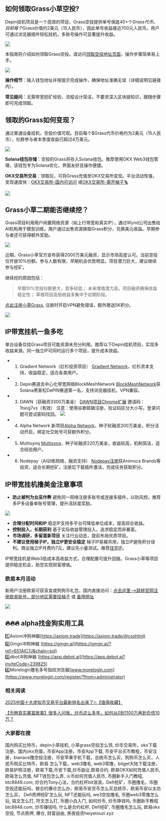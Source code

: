 ## 如何领取Grass小草空投?
Depin挂机项目是一个高效的项目，Grass空投提供单号保底40+个$Grass代币。目前每个$Grass价值约2美元（15人民币），因此单号收益接近700元人民币。用户可通过浏览器插件轻松挂机，多账号操作可显著提升收益。

![](https://ac63e02.webp.li/depingrass001.png)

本指南将介绍如何领取Grass空投。请访问[领取空投地址页面](https://grassfoundation.io/claim)，操作步骤简单易上手。

![](https://ac63e02.webp.li/depingrass003.jpg)

**操作细节**：输入钱包地址并按提示完成操作，确保地址准确无误（详细说明见链接内）。

**常见疑问**：无需带宽挖矿经验，流程设计简洁，不要求深入区块链知识，跟随步骤即可完成领取。

## 领取的Grass如何变现？
通过普通设备挂机，空投价值可观。目前每个$Grass代币价格约为2美元（15人民币），社群参与者本季度收益已超过4万美元。

![](https://ac63e02.webp.li/depingrass004.jpg)

**Solana钱包存储**：空投的Grass将存入Solana钱包。推荐使用OKX Web3钱包管理，该钱包专为Solana优化，界面友好且操作便捷。

**OKX交易所交易**：领取后，可将Grass充值至OKX交易所变现。平台流动性强，变现速度快：[OKX交易所-国内可访问](https://www.chouyi.pro/join/18639032) 或[OKX交易所-需开梯子🪜](https://www.okx.com/cn/join/18639032)

![](https://ac63e02.webp.li/depingrass005.png)

## Grass小草二期能否继续挖？
Grass项目利用用户闲置网络资源（如上行带宽和真实IP），通过Wynd公司出售给AI机构用于模型训练。用户通过出售资源换取Grass积分，兑换美元收益。早期参与者还可获得额外奖励。

![](https://ac63e02.webp.li/depingrass006.png)

近期，Grass小草官方宣布获得2000万美元融资，显示市场高度认可。当前空投仅开放10%份额，参与人数有限，早期机会优势明显。项目潜力巨大，建议继续参与挖矿。

继续挖的原因包括：

>早期10%空投份额更大，竞争较低；
未来增值潜力高，项目融资确保收益稳定性；
草根项目高倍收益多集中于初期阶段。

[点此注册小草Grass](https://app.getgrass.io/register/?referralCode=LJhetvCEXgT1wJW), 注册时开启VPN避免错误，额外赠送5K积分。

![](https://ac63e02.webp.li/depingrass007.jpg)

## IP带宽挂机一鱼多吃
单台设备仅挂Grass项目可能资源未充分利用。推荐以下Depin挂机项目，实现多收益来源。同一独立IP可同时运行多个项目，提升成本效益。

- 1. Gradient Network（红杉投资项目）
[Gradient Network](https://app.gradient.network/signup?code=FF5A2W)，红杉资本支持，收益稳定，适合各类用户。 

- 2. Depin赛道去中心化带宽网络BlockMeshNetwork 
[BlockMeshNetwork](https://app.blockmesh.xyz/register?invite_code=bot)获Solana黑客松DePIN赛道第一名，支持浏览器挂机，VPN兼容。 

- 3. DAWN（获融资3300万美金）
[DAWN项目Chrome扩展](https://chromewebstore.google.com/detail/dawn-validator-chrome-ext/fpdkjdnhkakefebpekbdhillbhonfjjp?authuser=0&hl=en&pli=1)
邀请码：1tsog7vs（有效）
注意：使用谷歌邮箱注册，验证码区分大小写。登录问题可尝试密码找回。
![](https://ac63e02.webp.li/depingrass008.jpg)

- 4. Alpha Network 
新项目[Alpha Network](https://alphaos.net/point?invite=0FPTPN)，种子轮融资200万美金，积分活动开启，绑定社交账号可获额外积分。

- 5. Multisynq
[Multisynq](https://multisynq.io/auth?referral=7a978b448b1ce7cd)，种子轮融资220万美金，收益较高，机制简洁，适合经验用户。

- 6. Nodepay（AI训练网络，融资支持）
[Nodepay注册](https://app.nodepay.ai/register?ref=TWBAaQd8Iy4q6DJ)获Animoca Brands等投资，适合长期挖矿。注册后下载插件激活，完成任务获取积分。

## IP带宽挂机撸美金注意事项
- **防止被判为女巫作弊**
避免同一网络注册多账号或连接多插件，以防风控。推荐多IP多设备单账号管理，提升活跃度奖励。

![](https://ac63e02.webp.li/depingrass009.jpg)

- **合理分配时间和IP**
稳定IP支持多平台可降低单位成本，提高综合收益。
- **控制投入，长期获利**
基于实际收益管理投入，追求稳定而非暴富。
- **市场调研，多留意新项目**
关注行业动态，提前布局优质项目。
- **不建议使用梯子IP，独立IP更安全稳定**
梯子IP易被共用，独立IP避免积分误判。商业独立IP月费约7元，建议先小量测试。推荐[住宅IP](https://shuziren.github.io/ssrvps/)。

IP带宽挂机是Web3低成本高收益方式，合理配置可提升回报。Grass小草等项目提供稳定机会，助您实现财富增值。

### 欧易本月活动
新用户注册欧易可获盲盒或狗狗币礼包，国内直接访问：[点击这里–>跳转官网注册欧易账号，部分地区需要挂梯子](https://www.okx.com/zh-hans/join/74873351) 或 [备用网址](https://www.chouyi.world/zh-hans/join/18639032)

[![](https://fe095ec.webp.li/top-10-exchanges-001.jpg)](https://www.chouyi.world/zh-hans/join/18639032)

## 🔥🔥🔥 alpha找金狗实用工具
1️⃣Axiom冲狗神器[https://axiom.trade](https://axiom.trade/@csshtml)  
2️⃣Gmgn冲狗神器 [https://gmgn.ai](https://gmgn.ai/?ref=6S1AIC7J&chain=sol)  
3️⃣dbot冲狗神器 [https://app.debot.ai](https://app.debot.ai?inviteCode=239825)  
4️⃣Morelogin撸毛多号指纹浏览器[www.morelogin.com](https://www.morelogin.com/register/?from=administrator)  

### 相关阅读
[2025中国十大虚拟币交易平台最新排名出来了🔥【值得收藏】](https://btc8848.com/top-10-exchanges/)

[【币圈真实暴富故事】很多人问我，炒币这么多年，如何从0到1100万再到负债10万？](https://heiyetouzi.xyz/biquanstory001/)

### 大家都在搜
国内购买比特币，depin小草挂机, 小草grass空投怎么领, 炒币交易所，okx下载注册，国内okx充值，币安App注册，币安App下载, 币安平台买币教程，币安注册，bianace撸空投注册，币安苹果手机下载，总统币怎么买，狗狗币怎么买，人民币购买比特币，欧易 怎么下载，web3撸毛, web3零撸，bitget大陆下载注册，欧易护照注册，欧易下载,币安下载,炒币副业,欧易合约, 欧易OKX如何充值人民币, 欧易怎么充值, NFT钱包怎么弄, 火币如何充值人民币, 币圈新手入门教程, btc8848.com, 炒合约Tony心法，合约杠杆bit浪浪，Defi挖矿，币圈撸毛，币圈空投还能玩吗，做合约爆仓怎么办，欧易币安货币怎么买总统币，欧易币安以太坊怎么买， Defi质押挖矿怎么玩, NFT还能玩吗, we3空投撸毛, 币圈web3零撸怎么玩, 铭文怎么打, 符文怎么打, 币圈小白入门, 如何炒币, 炒币挣钱吗, 币圈新手教程btc8848.com, 炒币赚钱吗, 什么是合约杠杆, Defi挖矿, 币圈撸毛怎么玩, 欧易okx空投, 节点质押, 爆仓, 财富自由, 黑夜投资heiyetouzi.xyz